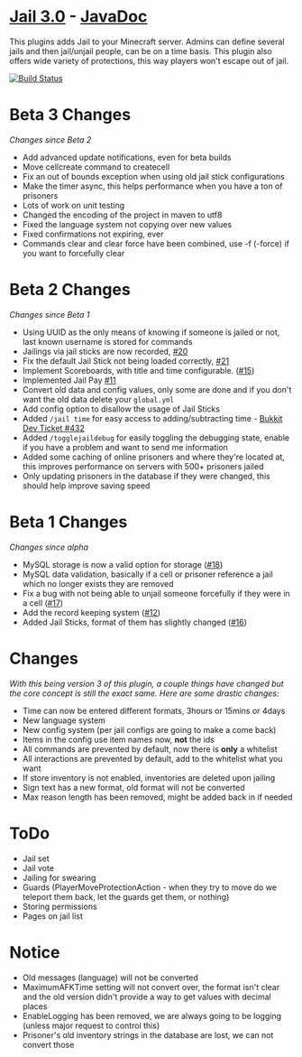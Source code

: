 [Jail 3.0](http://ci.graywolf336.com/job/Jail/) - [JavaDoc](http://ci.graywolf336.com/job/Jail/javadoc)
====
This plugins adds Jail to your Minecraft server. Admins can define several jails and then jail/unjail people, can be on a time basis. This plugin also offers wide variety of protections, this way players won't escape out of jail.

[![Build Status](http://ci.graywolf336.com/job/Jail/badge/icon)](http://ci.graywolf336.com/job/Jail/)

Beta 3 Changes
===
*Changes since Beta 2*
* Add advanced update notifications, even for beta builds
* Move cellcreate command to createcell
* Fix an out of bounds exception when using old jail stick configurations
* Make the timer async, this helps performance when you have a ton of prisoners
* Lots of work on unit testing
* Changed the encoding of the project in maven to utf8
* Fixed the language system not copying over new values
* Fixed confirmations not expiring, ever
* Commands clear and clear force have been combined, use -f (-force) if you want to forcefully clear

Beta 2 Changes
===
*Changes since Beta 1*
* Using UUID as the only means of knowing if someone is jailed or not, last known username is stored for commands
* Jailings via jail sticks are now recorded, [#20](https://github.com/graywolf336/Jail/issues/20)
* Fix the default Jail Stick not being loaded correctly, [#21](https://github.com/graywolf336/Jail/issues/21)
* Implement Scoreboards, with title and time configurable. ([#15](https://github.com/graywolf336/Jail/issues/15))
* Implemented Jail Pay [#11](https://github.com/graywolf336/Jail/issues/11)
* Convert old data and config values, only some are done and if you don't want the old data delete your `global.yml`
* Add config option to disallow the usage of Jail Sticks
* Added `/jail time` for easy access to adding/subtracting time - [Bukkit Dev Ticket #432](http://dev.bukkit.org/bukkit-plugins/jail/tickets/432/)
* Added `/togglejaildebug` for easily toggling the debugging state, enable if you have a problem and want to send me information
* Added some caching of online prisoners and where they're located at, this improves performance on servers with 500+ prisoners jailed
* Only updating prisoners in the database if they were changed, this should help improve saving speed

Beta 1 Changes
===
*Changes since alpha*
* MySQL storage is now a valid option for storage ([#18](https://github.com/graywolf336/Jail/issues/18))
* MySQL data validation, basically if a cell or prisoner reference a jail which no longer exists they are removed
* Fix a bug with not being able to unjail someone forcefully if they were in a cell ([#17](https://github.com/graywolf336/Jail/issues/17))
* Add the record keeping system ([#12](https://github.com/graywolf336/Jail/issues/12))
* Added Jail Sticks, format of them has slightly changed ([#16](https://github.com/graywolf336/Jail/issues/16))

Changes
===
*With this being version 3 of this plugin, a couple things have changed but the core concept is still the exact same. Here are some drastic changes:*
* Time can now be entered different formats, 3hours or 15mins or 4days
* New language system
* New config system (per jail configs are going to make a come back)
* Items in the config use item names now, **not** the ids
* All commands are prevented by default, now there is **only** a whitelist
* All interactions are prevented by default, add to the whitelist what you want
* If store inventory is not enabled, inventories are deleted upon jailing
* Sign text has a new format, old format will not be converted
* Max reason length has been removed, might be added back in if needed

ToDo
===
* Jail set
* Jail vote
* Jailing for swearing
* Guards (PlayerMoveProtectionAction - when they try to move do we teleport them back, let the guards get them, or nothing)
* Storing permissions
* Pages on jail list

Notice
===
* Old messages (language) will not be converted
* MaximumAFKTime setting will not convert over, the format isn't clear and the old version didn't provide a way to get values with decimal places
* EnableLogging has been removed, we are always going to be logging (unless major request to control this)
* Prisoner's old inventory strings in the database are lost, we can not convert those
